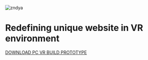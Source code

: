 ![zndya](https://user-images.githubusercontent.com/21974152/202989303-0645e66d-3674-4f38-b12d-e37dd224a1b2.jpg)

# Redefining unique website in VR environment

[DOWNLOAD PC VR BUILD PROTOTYPE]()
